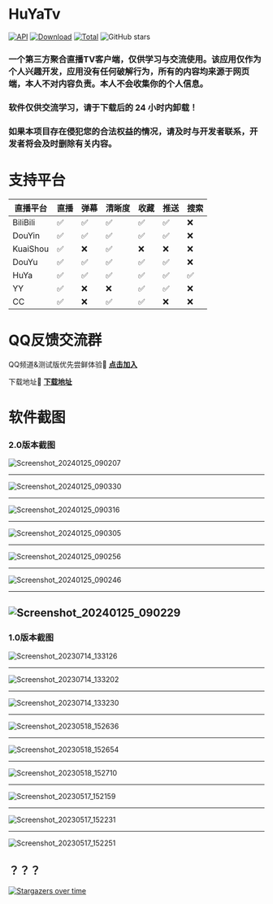 # HuYaTv
[![API](https://img.shields.io/badge/Android%204.4+-orange.svg?color=orange&logoColor=orange&label=%E6%94%AF%E6%8C%81%E5%AE%89%E5%8D%93%E7%89%88%E6%9C%AC&logo=Android)](https://github.com/jayjd/HuYaTv)
[![Download](https://img.shields.io/github/v/release/jayjd/huyatv?color=blue&logoColor=blue&label=Download&logo=DocuSign)](https://github.com/jayjd/huyatv/releases/latest)
[![Total](https://shields.io/github/downloads/jayjd/huyatv/total?logo=Bookmeter&label=Counts&logoColor=yellow&color=yellow)](https://github.com/jayjd/huyatv/releases)
![GitHub stars](https://img.shields.io/github/stars/jayjd/huyatv?style=social)
### 一个第三方聚合直播TV客户端，仅供学习与交流使用。该应用仅作为个人兴趣开发，应用没有任何破解行为，所有的内容均来源于网页端，本人不对内容负责。本人不会收集你的个人信息。
### 软件仅供交流学习，请于下载后的 24 小时内卸载！
### 如果本项目存在侵犯您的合法权益的情况，请及时与开发者联系，开发者将会及时删除有关内容。
# 支持平台
| 直播平台                         | 直播       | 弹幕       | 清晰度                                             | 收藏                                             | 推送                                             | 搜索                                               |
|------------------------------|----------|----------|--------------------------------------------------|--------------------------------------------------|--------------------------------------------------|--------------------------------------------------|
| BiliBili                         |✅|✅|✅|✅|✅|❌|
| DouYin                         |✅|✅|✅|✅|✅|❌|
| KuaiShou                         |✅|❌|✅|❌|❌|❌|
| DouYu                         |✅|✅|✅|✅|✅|❌|
| HuYa                         |✅|✅|✅|✅|✅|✅|
| YY                         |✅|❌|❌|✅|✅|❌|
| CC                         |✅|❌|✅|✅|❌|❌|

# QQ反馈交流群
QQ频道&测试版优先尝鲜体验🔗 **[点击加入](https://pd.qq.com/s/ajih400ke)**

下载地址🔗 **[下载地址](https://github.com/jayjd/huyatv/releases/latest)**
# 软件截图
### 2.0版本截图
![Screenshot_20240125_090207](https://github.com/jayjd/HuYaTv/assets/15134709/c6d58c01-9c3e-4bda-bbc9-c9c5728dd068)
****************************************************************************************************************
![Screenshot_20240125_090330](https://github.com/jayjd/HuYaTv/assets/15134709/bddf1e77-c503-46b6-bf5c-c7997e35a742)
****************************************************************************************************************
![Screenshot_20240125_090316](https://github.com/jayjd/HuYaTv/assets/15134709/1f620fab-1c60-4f34-be15-34c248c13c18)
****************************************************************************************************************
![Screenshot_20240125_090305](https://github.com/jayjd/HuYaTv/assets/15134709/692b8dd5-278a-480f-85ba-bdc7a6a2220d)
****************************************************************************************************************
![Screenshot_20240125_090256](https://github.com/jayjd/HuYaTv/assets/15134709/0b7fc632-31e8-4f61-9f0c-b8a9167b361a)
****************************************************************************************************************
![Screenshot_20240125_090246](https://github.com/jayjd/HuYaTv/assets/15134709/730ffd50-b14e-43db-9c7a-6ebe3c2a4f3d)
****************************************************************************************************************
![Screenshot_20240125_090229](https://github.com/jayjd/HuYaTv/assets/15134709/1dc21677-6fe3-4179-8e2c-ed32422b8dc9)
----------------------------------------------------------------------------------------------------------------
### 1.0版本截图
![Screenshot_20230714_133126](https://github.com/jayjd/HuYaTv/assets/15134709/69ccfe05-1189-4d0c-9fb8-725481539559)
****************************************************************************************************************
![Screenshot_20230714_133202](https://github.com/jayjd/HuYaTv/assets/15134709/720d1b15-4685-4892-a7b8-caed3a664b0d)
****************************************************************************************************************
![Screenshot_20230714_133230](https://github.com/jayjd/HuYaTv/assets/15134709/7734e7d4-3d05-4c17-b1dc-e9f5838303e9)
****************************************************************************************************************
![Screenshot_20230518_152636](https://github.com/jayjd/HuYaTv/assets/15134709/28362523-c3bd-4a7c-8b8e-28e591599df4)
****************************************************************************************************************
![Screenshot_20230518_152654](https://github.com/jayjd/HuYaTv/assets/15134709/868a4d3e-d9bb-4a15-8fe8-27ab2f95e48b)
****************************************************************************************************************
![Screenshot_20230518_152710](https://github.com/jayjd/HuYaTv/assets/15134709/213de232-8e61-4fef-bfd3-87b8f345d1fe)
****************************************************************************************************************
![Screenshot_20230517_152159](https://github.com/jayjd/HuYaTv/assets/15134709/ab5506f0-e002-45ae-adde-1c94e935ab9d)
****************************************************************************************************************
![Screenshot_20230517_152231](https://github.com/jayjd/HuYaTv/assets/15134709/5e27cb96-ad59-447c-89ba-d57a240bcd1e)
****************************************************************************************************************
![Screenshot_20230517_152251](https://github.com/jayjd/HuYaTv/assets/15134709/82b51eb7-ec66-4266-af7d-eb5be64ef855)


## ？？？
[![Stargazers over time](https://starchart.cc/jayjd/HuYaTv.svg)](https://starchart.cc/jayjd/HuYaTv)

